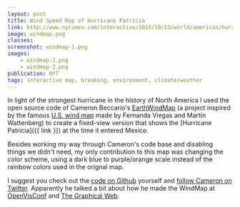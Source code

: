 ```yaml
---
layout: post
title: Wind Speed Map of Hurricane Patricia
link: http://www.nytimes.com/interactive/2015/10/23/world/americas/hurricane-patricia.html#wind-speed
image: windmap.png
classes:
screenshot: windmap-1.png
images:
    - windmap-1.png
    - windmap-2.png
publication: NYT
tags: interactive map, breaking, environment, climate/weather
---
```


In light of the strongest hurricane in the history of North America I used the open source code of Cameron Beccario's [EarthWindMap](http://earth.nullschool.net/#current/wind/surface/level/orthographic=-98.67,16.82,2048) (a project inspired by the famous [U.S. wind map](http://hint.fm/wind/) made by Fernanda Viegas and Martin Wattenberg) to create a fixed-view version that shows the [Hurricane Patricia]({{ link }}) at the time it entered Mexico.

Besides working my way through Cameron's code base and disabling things we didn't need, my only contribution to this map was changing the color scheme, using a dark blue to purple/orange scale instead of the rainbow colors used in the orignal map.

I suggest you check out the [code on Github](https://github.com/cambecc/earth) yourself and [follow Cameron on Twitter](https://twitter.com/cambecc). Apparently he talked a bit about how he made the WindMap at [OpenVisConf](https://www.youtube.com/watch?v=OLSmNZm1e0k) and [The Graphical Web](https://www.youtube.com/watch?v=QXNODLWhSbw).
